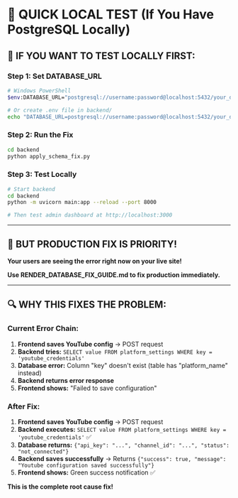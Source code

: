 # 🚀 QUICK LOCAL TEST (If You Have PostgreSQL Locally)

## 🎯 IF YOU WANT TO TEST LOCALLY FIRST:

### Step 1: Set DATABASE_URL
```bash
# Windows PowerShell
$env:DATABASE_URL="postgresql://username:password@localhost:5432/your_database"

# Or create .env file in backend/
echo "DATABASE_URL=postgresql://username:password@localhost:5432/your_database" > backend/.env
```

### Step 2: Run the Fix
```bash
cd backend
python apply_schema_fix.py
```

### Step 3: Test Locally
```bash
# Start backend
cd backend
python -m uvicorn main:app --reload --port 8000

# Then test admin dashboard at http://localhost:3000
```

---

## 🎯 BUT PRODUCTION FIX IS PRIORITY!

**Your users are seeing the error right now on your live site!**

**Use RENDER_DATABASE_FIX_GUIDE.md to fix production immediately.**

---

## 🔍 WHY THIS FIXES THE PROBLEM:

### Current Error Chain:
1. **Frontend saves YouTube config** → POST request
2. **Backend tries:** `SELECT value FROM platform_settings WHERE key = 'youtube_credentials'`
3. **Database error:** Column "key" doesn't exist (table has "platform_name" instead)
4. **Backend returns error response** 
5. **Frontend shows:** "Failed to save configuration"

### After Fix:
1. **Frontend saves YouTube config** → POST request
2. **Backend executes:** `SELECT value FROM platform_settings WHERE key = 'youtube_credentials'` ✅
3. **Database returns:** `{"api_key": "...", "channel_id": "...", "status": "not_connected"}`
4. **Backend saves successfully** → Returns `{"success": true, "message": "Youtube configuration saved successfully"}`
5. **Frontend shows:** Green success notification ✅

**This is the complete root cause fix!** 